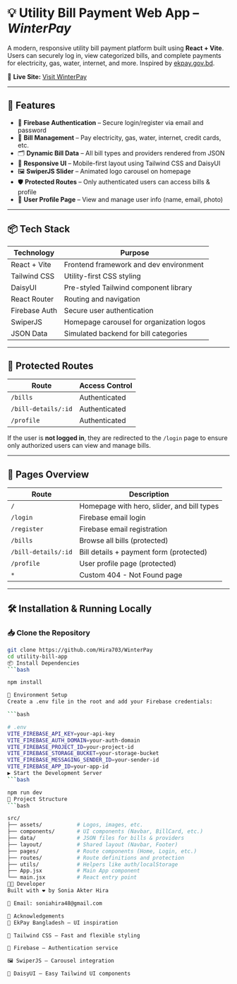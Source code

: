# 💡 Utility Bill Payment Web App – *WinterPay*

A modern, responsive utility bill payment platform built using **React + Vite**. Users can securely log in, view categorized bills, and complete payments for electricity, gas, water, internet, and more. Inspired by [ekpay.gov.bd](https://ekpay.gov.bd/).

🔗 **Live Site:** [Visit WinterPay](https://stirring-cascaron-0898bd.netlify.app/)

---

## 🚀 Features

- 🔐 **Firebase Authentication** – Secure login/register via email and password  
- 🧾 **Bill Management** – Pay electricity, gas, water, internet, credit cards, etc.  
- 🗂 **Dynamic Bill Data** – All bill types and providers rendered from JSON  
- 📱 **Responsive UI** – Mobile-first layout using Tailwind CSS and DaisyUI  
- 🖼 **SwiperJS Slider** – Animated logo carousel on homepage  
- 🛡 **Protected Routes** – Only authenticated users can access bills & profile  
- 👤 **User Profile Page** – View and manage user info (name, email, photo)

---

## 📦 Tech Stack

| Technology        | Purpose                                     |
|-------------------|---------------------------------------------|
| React + Vite      | Frontend framework and dev environment      |
| Tailwind CSS      | Utility-first CSS styling                   |
| DaisyUI           | Pre-styled Tailwind component library       |
| React Router      | Routing and navigation                      |
| Firebase Auth     | Secure user authentication                  |
| SwiperJS          | Homepage carousel for organization logos    |
| JSON Data         | Simulated backend for bill categories       |

---

## 🔑 Protected Routes

| Route                  | Access Control |
|------------------------|----------------|
| `/bills`               | Authenticated  |
| `/bill-details/:id`    | Authenticated  |
| `/profile`             | Authenticated  |

If the user is **not logged in**, they are redirected to the `/login` page to ensure only authorized users can view and manage bills.

---

## 🧭 Pages Overview

| Route              | Description                                  |
|--------------------|----------------------------------------------|
| `/`                | Homepage with hero, slider, and bill types   |
| `/login`           | Firebase email login                         |
| `/register`        | Firebase email registration                  |
| `/bills`           | Browse all bills (protected)                 |
| `/bill-details/:id`| Bill details + payment form (protected)      |
| `/profile`         | User profile page (protected)                |
| `*`                | Custom 404 - Not Found page                  |

---

## 🛠 Installation & Running Locally

### 📥 Clone the Repository

```bash
git clone https://github.com/Hira703/WinterPay
cd utility-bill-app
📦 Install Dependencies
```bash

npm install

🧪 Environment Setup
Create a .env file in the root and add your Firebase credentials:

```bash

# .env
VITE_FIREBASE_API_KEY=your-api-key
VITE_FIREBASE_AUTH_DOMAIN=your-auth-domain
VITE_FIREBASE_PROJECT_ID=your-project-id
VITE_FIREBASE_STORAGE_BUCKET=your-storage-bucket
VITE_FIREBASE_MESSAGING_SENDER_ID=your-sender-id
VITE_FIREBASE_APP_ID=your-app-id
▶️ Start the Development Server
```bash

npm run dev
📁 Project Structure
```bash

src/
├── assets/           # Logos, images, etc.
├── components/       # UI components (Navbar, BillCard, etc.)
├── data/             # JSON files for bills & providers
├── layout/           # Shared layout (Navbar, Footer)
├── pages/            # Route components (Home, Login, etc.)
├── routes/           # Route definitions and protection
├── utils/            # Helpers like auth/localStorage
├── App.jsx           # Main App component
└── main.jsx          # React entry point
🧑‍💻 Developer
Built with ❤️ by Sonia Akter Hira

📧 Email: soniahira48@gmail.com

🙏 Acknowledgements
🔗 EkPay Bangladesh – UI inspiration

🧩 Tailwind CSS – Fast and flexible styling

🔐 Firebase – Authentication service

🖼 SwiperJS – Carousel integration

🎨 DaisyUI – Easy Tailwind UI components

